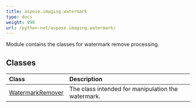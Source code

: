 ```yaml
---
title: aspose.imaging.watermark
type: docs
weight: 990
url: /python-net/aspose.imaging.watermark/
---
```



Module contains the classes for watermark remove processing.

## **Classes**
| **Class** | **Description** |
| :- | :- |
| [WatermarkRemover](/imaging/python-net/aspose.imaging.watermark/watermarkremover/) | The class intended for manipulation the watermark. |
